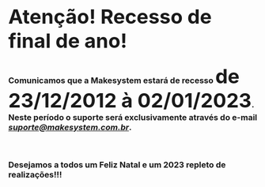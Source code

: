 ### <span style="font-size: 30pt;">Atenção! Recesso de final de ano!</span>

### Comunicamos que a <b>Makesystem</b> estará de <b>recesso</b> <span style="font-size: 30pt;">de 23/12/2012 à 02/01/2023</span>.<br/> Neste período o suporte será exclusivamente através do e-mail *suporte@makesystem.com.br*.
<br/>

### <b> Desejamos a todos um Feliz Natal e um 2023 repleto de realizações!!! </b>

<br/>
